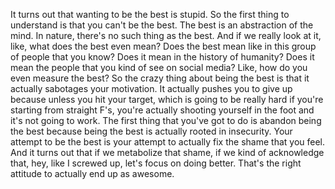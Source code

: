  It turns out that wanting to be the best is stupid. So the first thing to understand is that you can't be the best. The best is an abstraction of the mind. In nature, there's no such thing as the best. And if we really look at it, like, what does the best even mean? Does the best mean like in this group of people that you know? Does it mean in the history of humanity? Does it mean the people that you kind of see on social media? Like, how do you even measure the best? So the crazy thing about being the best is that it actually sabotages your motivation. It actually pushes you to give up because unless you hit your target, which is going to be really hard if you're starting from straight F's, you're actually shooting yourself in the foot and it's not going to work. The first thing that you've got to do is abandon being the best because being the best is actually rooted in insecurity. Your attempt to be the best is your attempt to actually fix the shame that you feel. And it turns out that if we metabolize that shame, if we kind of acknowledge that, hey, like I screwed up, let's focus on doing better. That's the right attitude to actually end up as awesome.